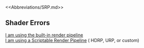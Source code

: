 <<Abbreviations/SRP.md>>
## Shader Errors
[I am using the built-in render pipeline](Shader%20Errors/General%20Shader%20Errors.md)  
[I am using a Scriptable Render Pipeline](Shader%20Errors/Errors%20With%20SRP.md) ( HDRP, URP, or custom)